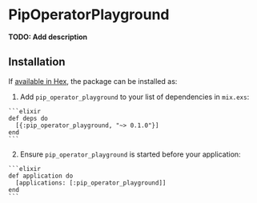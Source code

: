 # PipOperatorPlayground

**TODO: Add description**

## Installation

If [available in Hex](https://hex.pm/docs/publish), the package can be installed as:

  1. Add `pip_operator_playground` to your list of dependencies in `mix.exs`:

    ```elixir
    def deps do
      [{:pip_operator_playground, "~> 0.1.0"}]
    end
    ```

  2. Ensure `pip_operator_playground` is started before your application:

    ```elixir
    def application do
      [applications: [:pip_operator_playground]]
    end
    ```

